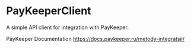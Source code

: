 # PayKeeperClient

A simple API client for integration with PayKeeper.

PayKeeper Documentation https://docs.paykeeper.ru/metody-integratsii/